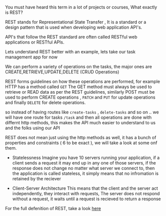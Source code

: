 You must have heard this term in a lot of projects or courses, What exactly is REST?

REST stands for Representational State Transfer , It is a standard or a design pattern that is used when developing web application API's.

API's that follow the REST standard are often called RESTful web applications or RESTful APIs.

Lets understand REST better with an example, lets take our task management app for now

We can perform a variety of operations on the tasks, the major ones are CREATE,RETRIEVE,UPDATE,DELETE (CRUD Operations)

REST forms guidelines on how these operations are performed, for example HTTP has a method called `GET` The GET method must always be used to retrieve or READ data as per the REST guidelines, similarly POST must be used to perform CREATE operations , `PATCH` and `PUT` for update operations and finally `DELETE` for delete operations.

so instead of having routes like `create-tasks` , `delete-tasks` and so on .. we will have one route for tasks `/task` and then all operations are done with differnt http methods, this makes the API much easier to understand to us and the folks using our API

REST does not mean just using the http methods as well, it has a bunch of properties and constraints ( 6 to be exact ), we will take a look at some onf them.

- Statelessness
  Imagine you have 10 servers running your application, if a client sends a request it may end up in any one of those servers, if the response does not change no matter what server we connect to, then the application is called stateless, it simply means that no infromation is retained by the reciever

- Client-Server Architecture
  This means that the client and the server act independently, they interact with requests, The server does not respond without a request, it waits until a request is recieved to return a response

For the full defenition of REST, take a look [here](https://en.wikipedia.org/wiki/Representational_state_transfer)
